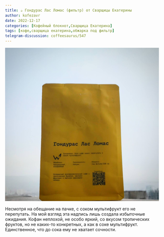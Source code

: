 ```yaml
---
title: ☕️ Гондурас Лас Ломас (фильтр) от Сварщицы Екатерины 
author: kofezavr
date: 2022-12-17
categories: [Кофейный блокнот,Сварщица Екатерина]
tags: [кофе,сварщица екатерина,обжарка под фильтр]
telegram-discussion: coffeesaurus/547
--- 
```

![Гондурас Лас Ломас (фильтр) от Сварщицы Екатерины](/assets/img/posts/22/12/gonduras-las-lomas.jpg)

Несмотря на обещание на пачке, с соком мультифрукт его не перепутать. На мой взгляд эта надпись лишь создала избыточные ожидания. Кофан неплохой, не особо яркий, со вкусом тропических фруктов, но не каких-то конкретных, а как в соке мультифрукт. Единственное, что до сока ему не хватает сочности. 